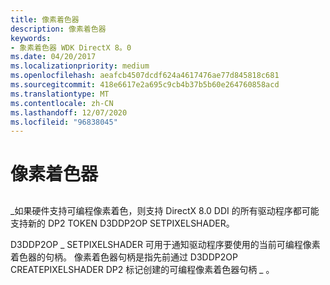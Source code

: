 ```yaml
---
title: 像素着色器
description: 像素着色器
keywords:
- 象素着色器 WDK DirectX 8。0
ms.date: 04/20/2017
ms.localizationpriority: medium
ms.openlocfilehash: aeafcb4507dcdf624a4617476ae77d845818c681
ms.sourcegitcommit: 418e6617e2a695c9cb4b37b5b60e264760858acd
ms.translationtype: MT
ms.contentlocale: zh-CN
ms.lasthandoff: 12/07/2020
ms.locfileid: "96838045"
---
```

# <a name="pixel-shaders"></a>像素着色器


## <span id="ddk_pixel_shaders_gg"></span><span id="DDK_PIXEL_SHADERS_GG"></span>


\_如果硬件支持可编程像素着色，则支持 DirectX 8.0 DDI 的所有驱动程序都可能支持新的 DP2 TOKEN D3DDP2OP SETPIXELSHADER。

D3DDP2OP \_ SETPIXELSHADER 可用于通知驱动程序要使用的当前可编程像素着色器的句柄。 像素着色器句柄是指先前通过 D3DDP2OP CREATEPIXELSHADER DP2 标记创建的可编程像素着色器句柄 \_ 。

 

 





